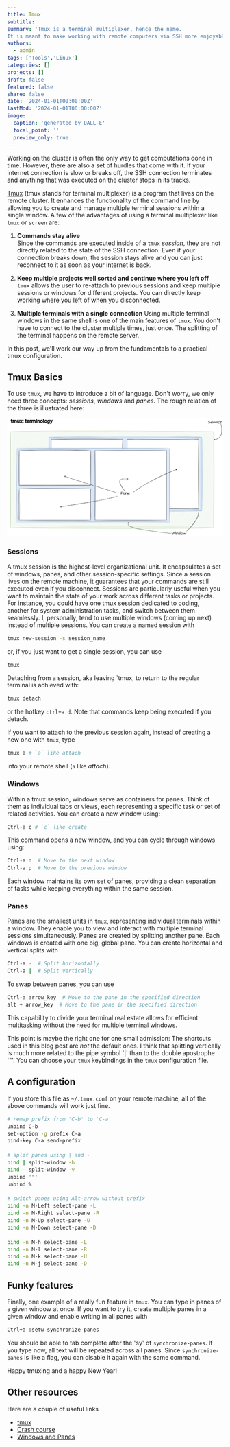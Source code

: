 ```yaml
---
title: Tmux
subtitle: 
summary: 'Tmux is a terminal multiplexer, hence the name.
It is meant to make working with remote computers via SSH more enjoyable. And it really delivers!'
authors:
  - admin
tags: ['Tools','Linux']
categories: []
projects: []
draft: false
featured: false
share: false
date: '2024-01-01T00:00:00Z'
lastMod: '2024-01-01T00:00:00Z'
image:
  caption: 'generated by DALL-E'
  focal_point: ''
  preview_only: true
---  
```

Working on the cluster is often the only way to get computations done in time.
However, there are also a set of hurdles that come with it.
If your internet connection is slow or breaks off, the SSH connection terminates and anything that was executed on the cluster stops in its tracks.

[Tmux](https://github.com/tmux/tmux) (tmux stands for terminal multiplexer) is a program that lives on the remote cluster.
It enhances the functionality of the command line by allowing you to create and manage multiple terminal sessions within a single window. 
A few of the advantages of using a terminal multiplexer like `tmux` or `screen` are:
1. **Commands stay alive**  
Since the commands are executed inside of a `tmux` *session*, they are not directly related to the state of the SSH connection.
Even if your connection breaks down, the session stays alive and you can just reconnect to it as soon as your internet is back.

2. **Keep multiple projects well sorted and continue where you left off**  
`tmux` allows the user to re-attach to previous sessions and keep multiple sessions or windows for different projects.
You can directly keep working where you left of when you disconnected.

3. **Multiple terminals with a single connection**
Using multiple terminal windows in the same shell is one of the main features of `tmux`.
You don't have to connect to the cluster multiple times, just once. The splitting of the terminal happens on the remote server.

In this post, we'll work our way up from the fundamentals to a practical tmux configuration.

## Tmux Basics
To use `tmux`, we have to introduce a bit of language.
Don't worry, we only need three concepts: *sessions*, *windows* and *panes*.
The rough relation of the three is illustrated here:

![Terminology in tmux](tmux_windows-panes.png)

### Sessions
A tmux session is the highest-level organizational unit. 
It encapsulates a set of windows, panes, and other session-specific settings. 
Since a session lives on the remote machine, it guarantees that your commands are still executed even if you disconnect.
Sessions are particularly useful when you want to maintain the state of your work across different tasks or projects. 
For instance, you could have one tmux session dedicated to coding, another for system administration tasks, and switch between them seamlessly. 
I, personally, tend to use multiple windows (coming up next) instead of multiple sessions.
You can create a named session with 
```bash
tmux new-session -s session_name
```
or, if you just want to get a single session, you can use
```bash
tmux
```

Detaching from a session, aka leaving `tmux,  to return to the regular terminal is achieved with:
```bash
tmux detach
```
or the hotkey `ctrl+a d`.
Note that commands keep being executed if you detach.

If you want to attach to the previous session again, instead of creating a new one with `tmux`, type

```bash
tmux a # `a` like attach
```
into your remote shell (`a` like *attach*).


### Windows

Within a tmux session, windows serve as containers for panes. 
Think of them as individual tabs or views, each representing a specific task or set of related activities. 
You can create a new window using:
```bash
Ctrl-a c # `c` like create
```

This command opens a new window, and you can cycle through windows using:
```bash
Ctrl-a n  # Move to the next window
Ctrl-a p  # Move to the previous window
```

Each window maintains its own set of panes, providing a clean separation of tasks while keeping everything within the same session.

### Panes
Panes are the smallest units in `tmux`, representing individual terminals within a window. 
They enable you to view and interact with multiple terminal sessions simultaneously. 
Panes are created by splitting another pane.
Each windows is created with one big, global pane.
You can create horizontal and vertical splits with
```bash
Ctrl-a -  # Split horizontally
Ctrl-a |  # Split vertically
```

To swap between panes, you can use

```bash
Ctrl-a arrow_key  # Move to the pane in the specified direction
alt + arrow_key  # Move to the pane in the specified direction
```

This capability to divide your terminal real estate allows for efficient multitasking without the need for multiple terminal windows.

This point is maybe the right one for one small admission: 
The shortcuts used in this blog post are *not* the default ones.
I think that splitting vertically is much more related to the pipe symbol '|' than to the double apostrophe '"'.
You can choose your `tmux` keybindings in the `tmux` configuration file.

## A configuration
If you store this file as `~/.tmux.conf` on your remote machine, all of the above commands will work just fine.

```bash {linenos=true}
# remap prefix from 'C-b' to 'C-a'
unbind C-b
set-option -g prefix C-a
bind-key C-a send-prefix

# split panes using | and -
bind | split-window -h
bind - split-window -v
unbind '"'
unbind %

# switch panes using Alt-arrow without prefix
bind -n M-Left select-pane -L
bind -n M-Right select-pane -R
bind -n M-Up select-pane -U
bind -n M-Down select-pane -D

bind -n M-h select-pane -L
bind -n M-l select-pane -R
bind -n M-k select-pane -U
bind -n M-j select-pane -D
```

## Funky features
Finally, one example of a really fun feature in `tmux`. 
You can type in panes of a given window at once.
If you  want to try it, create multiple panes in a given window and enable writing in all panes with
```bash
Ctrl+a :setw synchronize-panes
```
You should be able to tab complete after the 'sy' of `synchronize-panes`.
If you type now, all text will be repeated across all panes.
Since `synchronize-panes` is like a flag, you can disable it again with the same command.

Happy tmuxing and a happy New Year!

## Other resources
Here are a couple of useful links
- [tmux](https://github.com/tmux/tmux/wiki)
- [Crash course](https://thoughtbot.com/blog/a-tmux-crash-course)
- [Windows and Panes](https://arcolinux.com/everthing-you-need-to-know-about-tmux-panes/#:~:text=A%20Window%20holds%20one%20or,can%20have%20several%20panes%20open.)
